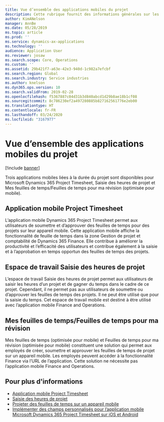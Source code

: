 ```yaml
---
title: Vue d’ensemble des applications mobiles du projet
description: Cette rubrique fournit des informations générales sur les applications liées au temps du projet pour Microsoft Dynamics 365 Project Timesheet, Saisie des heures de projet et Mes feuilles de temps/Feuilles de temps disponibles sur un appareil mobile.
author: KimANelson
manager: AnnBe
ms.date: 05/28/2019
ms.topic: article
ms.prod: ''
ms.service: dynamics-ax-applications
ms.technology: ''
audience: Application User
ms.reviewer: josaw
ms.search.scope: Core, Operations
ms.custom: ''
ms.assetid: 29b421f7-a63e-42e3-940d-1c982a7efcbf
ms.search.region: Global
ms.search.industry: Service industries
ms.author: knelson
ms.dyn365.ops.version: 10
ms.search.validFrom: 2019-02-28
ms.openlocfilehash: f5367887c04d31b3d840abcd1d29b8ae18b1cf08
ms.sourcegitcommit: 8c786230ef2a497280885b827162561776e2eb00
ms.translationtype: HT
ms.contentlocale: fr-FR
ms.lasthandoff: 03/24/2020
ms.locfileid: "3167977"
---
```

# <a name="project-mobile-applications-overview"></a>Vue d’ensemble des applications mobiles du projet

[!include [banner](../includes/banner.md)]

Trois applications mobiles liées à la durée du projet sont disponibles pour Microsoft Dynamics 365 Project Timesheet, Saisie des heures de projet et Mes feuilles de temps/Feuilles de temps pour ma révision (optimisée pour mobile).

## <a name="project-timesheet-mobile-app"></a>Application mobile Project Timesheet

L’application mobile Dynamics 365 Project Timesheet permet aux utilisateurs de soumettre et d’approuver des feuilles de temps pour des projets sur leur appareil mobile. Cette application mobile affiche la fonctionnalité de feuille de temps dans la zone Gestion de projet et comptabilité de Dynamics 365 Finance. Elle contribue à améliorer la productivité et l’efficacité des utilisateurs et contribue également à la saisie et à l’approbation en temps opportun des feuilles de temps des projets.

## <a name="project-time-entry-workspace"></a>Espace de travail Saisie des heures de projet

L’espace de travail Saisie des heures de projet permet aux utilisateurs de saisir les heures d’un projet et de gagner du temps dans le cadre de ce projet. Cependant, il ne permet pas aux utilisateurs de soumettre ou d’approuver les feuilles de temps des projets. Il ne peut être utilisé que pour la saisie du temps. Cet espace de travail mobile est destiné à être utilisé avec l’application mobile Finance and Operations.

## <a name="my-timesheetstimesheets-for-my-review"></a>Mes feuilles de temps/Feuilles de temps pour ma révision

Mes feuilles de temps (optimisée pour mobile) et Feuilles de temps pour ma révision (optimisée pour mobile) constituent une solution qui permet aux employés de créer, soumettre et approuver les feuilles de temps de projet sur un appareil mobile. Les employés peuvent accéder à la fonctionnalité Finance via l’URL de l’application. Cette solution ne nécessite pas l’application mobile Finance and Operations.

## <a name="for-more-information"></a>Pour plus d'informations

- [Application mobile Project Timesheet](project-timesheet.md)
- [Saisie des heures de projet]( project-time-entry-mobile-workspace.md)
- [Projeter des feuilles de temps sur un appareil mobile](Mobile-timesheets.md)
- [Implémenter des champs personnalisés pour l’application mobile Microsoft Dynamics 365 Project Timesheet sur iOS et Android](custom-fields-mobile.md)
